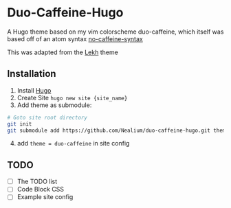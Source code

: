# Duo-Caffeine-Hugo

A Hugo theme based on my vim colorscheme duo-caffeine, which itself was based
off of an atom syntax [no-caffeine-syntax](https://github.com/thomaslindstrom/no-caffeine-syntax)

This was adapted from the [Lekh](https://github.com/ba11b0y/lekh.git) theme

## Installation

1. Install [Hugo](https://gohugo.io/installation/)
2. Create Site `hugo new site {site_name}`
3. Add theme as submodule:

```bash
# Goto site root directory
git init
git submodule add https://github.com/Nealium/duo-caffeine-hugo.git themes/duo-caffeine
```

4. add `theme = duo-caffeine` in site config

## TODO

- [ ] The TODO list
- [ ] Code Block CSS
- [ ] Example site config
